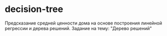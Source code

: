 # decision-tree
Предсказание средней ценности дома на основе построения линейной регрессии и дерева решений. Задание на тему: "Дерево решений"
